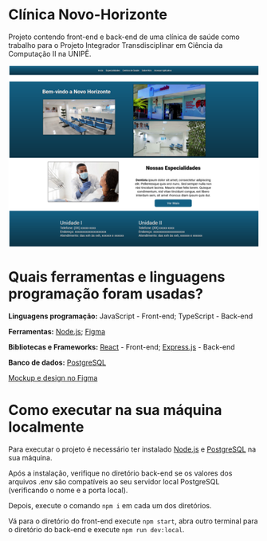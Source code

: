 # Clínica Novo-Horizonte
Projeto contendo front-end e back-end de uma clínica de saúde como trabalho para o Projeto Integrador Transdisciplinar em Ciência da Computação II na UNIPÊ.

![Alt text](https://github.com/Ranbut/novo-horizonte/blob/main/screenshots/home.png)

# Quais ferramentas e linguagens programação foram usadas?
**Linguagens programação:** JavaScript - Front-end; TypeScript - Back-end

**Ferramentas:** [Node.js](https://nodejs.org/); [Figma](https://www.figma.com)

**Bibliotecas e Frameworks:** [React](https://react.dev/) - Front-end; [Express.js](https://expressjs.com) - Back-end

**Banco de dados:** [PostgreSQL](https://www.postgresql.org/)

[Mockup e design no Figma](https://www.figma.com/design/pi4Of8UqbJeX2HxsxUd8VO/Mockup-Cl%C3%ADnicas-de-Sa%C3%BAde?node-id=0-1&t=LfPpfStON2k3VUgF-1)

# Como executar na sua máquina localmente

Para executar o projeto é necessário ter instalado [Node.js](https://nodejs.org/) e [PostgreSQL](https://www.postgresql.org/) na sua máquina.

Após a instalação, verifique no diretório back-end se os valores dos arquivos .env são compatíveis ao seu servidor local PostgreSQL (verificando o nome e a porta local).

Depois, execute o comando `npm i` em cada um dos diretórios.

Vá para o diretório do front-end execute `npm start`, abra outro terminal para o diretório do back-end e execute `npm run dev:local`.
